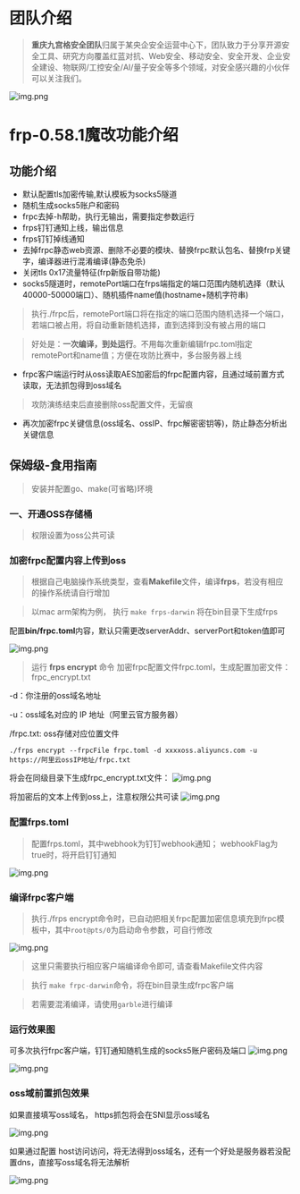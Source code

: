 # 团队介绍
> **重庆九宫格安全团队**归属于某央企安全运营中心下，团队致力于分享开源安全工具、研究方向覆盖红蓝对抗、Web安全、移动安全、安全开发、企业安全建设、物联网/工控安全/AI/量子安全等多个领域，对安全感兴趣的小伙伴可以关注我们。

![img.png](./img/logo.png)


# frp-0.58.1魔改功能介绍

## 功能介绍
- 默认配置tls加密传输,默认模板为socks5隧道
- 随机生成socks5账户和密码
- frpc去掉-h帮助，执行无输出，需要指定参数运行
- frps钉钉通知上线，输出信息
- frps钉钉掉线通知
- 去掉frpc静态web资源、删除不必要的模块、替换frpc默认包名、替换frp关键字，编译器进行混淆编译(静态免杀)
- 关闭tls 0x17流量特征(frp新版自带功能)
- socks5隧道时，remotePort端口在frps端指定的端口范围内随机选择（默认40000-50000端口）、随机插件name值(hostname+随机字符串)
> 执行./frpc后，remotePort端口将在指定的端口范围内随机选择一个端口，若端口被占用，将自动重新随机选择，直到选择到没有被占用的端口

> 好处是：**一次编译，到处运行**。不用每次重新编辑frpc.toml指定remotePort和name值；方便在攻防比赛中，多台服务器上线

- frpc客户端运行时从oss读取AES加密后的frpc配置内容，且通过域前置方式读取，无法抓包得到oss域名
> 攻防演练结束后直接删除oss配置文件，无留痕

- 再次加密frpc关键信息(oss域名、ossIP、frpc解密密钥等)，防止静态分析出关键信息

## 保姆级-食用指南
> 安装并配置go、make(可省略)环境

### 一、开通OSS存储桶
> 权限设置为oss公共可读

### 加密frpc配置内容上传到oss

> 根据自己电脑操作系统类型，查看**Makefile**文件，编译**frps**，若没有相应的操作系统请自行增加

> 以mac arm架构为例， 执行 `make frps-darwin` 将在bin目录下生成frps

配置**bin/frpc.toml**内容，默认只需更改serverAddr、serverPort和token值即可

![img.png](./img/1.png)

> 运行 **frps encrypt** 命令 加密frpc配置文件frpc.toml，生成配置加密文件：frpc_encrypt.txt

-d：你注册的oss域名地址

-u：oss域名对应的 IP 地址（阿里云官方服务器）

/frpc.txt: oss存储对应位置文件

```shell
./frps encrypt --frpcFile frpc.toml -d xxxxoss.aliyuncs.com -u https://阿里云ossIP地址/frpc.txt
```

将会在同级目录下生成frpc_encrypt.txt文件：
![img.png](./img/2.png)

将加密后的文本上传到oss上，注意权限公共可读
![img.png](./img/3.png)


### 配置frps.toml
> 配置frps.toml，其中webhook为钉钉webhook通知；
> webhookFlag为true时，将开启钉钉通知

![img.png](./img/4.png)


### 编译frpc客户端
> 执行./frps encrypt命令时，已自动把相关frpc配置加密信息填充到frpc模板中，其中`root@pts/0`为启动命令参数，可自行修改

![img.png](./img/5.png)

> 这里只需要执行相应客户端编译命令即可, 请查看Makefile文件内容

> 执行 `make frpc-darwin`命令，将在bin目录生成frpc客户端

> 若需要混淆编译，请使用`garble`进行编译

### 运行效果图

可多次执行frpc客户端，钉钉通知随机生成的socks5账户密码及端口
![img.png](./img/6.png)

![img.png](./img/7.png)


### oss域前置抓包效果
如果直接填写oss域名， https抓包将会在SNI显示oss域名

![img.png](./img/8.png)

如果通过配置 host访问访问，将无法得到oss域名，还有一个好处是服务器若没配置dns，直接写oss域名将无法解析

![img.png](./img/9.png)

## 
